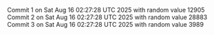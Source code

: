 Commit 1 on Sat Aug 16 02:27:28 UTC 2025 with random value 12905
Commit 2 on Sat Aug 16 02:27:28 UTC 2025 with random value 28883
Commit 3 on Sat Aug 16 02:27:28 UTC 2025 with random value 3989
